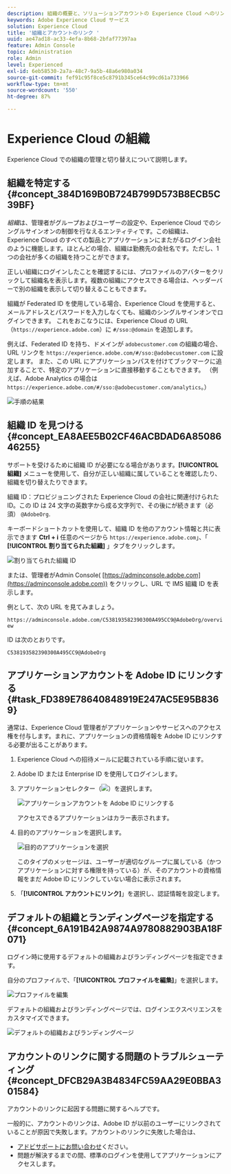 ```yaml
---
description: 組織の概要と、ソリューションアカウントの Experience Cloud へのリンクについて説明します。
keywords: Adobe Experience Cloud サービス
solution: Experience Cloud
title: '組織とアカウントのリンク '
uuid: ae47ad18-ac33-4efa-8b68-2bfaf77397aa
feature: Admin Console
topic: Administration
role: Admin
level: Experienced
exl-id: 6eb58530-2a7a-48c7-9a5b-48a6e980a034
source-git-commit: fef91c95f8ce5c8791b345ce64c99cd61a733966
workflow-type: tm+mt
source-wordcount: '550'
ht-degree: 87%

---
```


# Experience Cloud の組織

Experience Cloud での組織の管理と切り替えについて説明します。

## 組織を特定する {#concept_384D169B0B724B799D573B8ECB5C39BF}

*組織*&#x200B;は、管理者がグループおよびユーザーの設定や、Experience Cloud でのシングルサインオンの制御を行なえるエンティティです。この組織は、Experience Cloud のすべての製品とアプリケーションにまたがるログイン会社のように機能します。ほとんどの場合、組織は勤務先の会社名です。ただし、1 つの会社が多くの組織を持つことができます。

正しい組織にログインしたことを確認するには、プロファイルのアバターをクリックして組織名を表示します。複数の組織にアクセスできる場合は、ヘッダーバーで別の組織を表示して切り替えることもできます。

組織が Federated ID を使用している場合、Experience Cloud を使用すると、メールアドレスとパスワードを入力しなくても、組織のシングルサインオンでログインできます。 これをおこなうには、Experience Cloud の URL（`https://experience.adobe.com`）に `#/sso:@domain` を追加します。

例えば、Federated ID を持ち、ドメインが `adobecustomer.com` の組織の場合、URL リンクを `https://experience.adobe.com/#/sso:@adobecustomer.com` に設定します。 また、この URL にアプリケーションパスを付けてブックマークに追加することで、特定のアプリケーションに直接移動することもできます。 （例えば、Adobe Analytics の場合は `https://experience.adobe.com/#/sso:@adobecustomer.com/analytics`。）

![手順の結果](assets/organization-switch.png)

## 組織 ID を見つける {#concept_EA8AEE5B02CF46ACBDAD6A8508646255}

サポートを受けるために組織 ID が必要になる場合があります。**[!UICONTROL 組織]** メニューを使用して、自分が正しい組織に属していることを確認したり、組織を切り替えたりできます。

組織 ID：プロビジョニングされた Experience Cloud の会社に関連付けられた ID。この ID は 24 文字の英数字から成る文字列で、その後にが続きます（必須） `@AdobeOrg`.

キーボードショートカットを使用して、組織 ID を他のアカウント情報と共に表示できます **Ctrl + i** 任意のページから `https://experience.adobe.com`」、「 **[!UICONTROL 割り当てられた組織]** 」タブをクリックします。

![割り当てられた組織 ID](assets/assigned-organization.png)

または、管理者がAdmin Console( [https://adminconsole.adobe.com](https://adminconsole.adobe.com)) をクリックし、URL で IMS 組織 ID を表示します。

例として、次の URL を見てみましょう。

`https://adminconsole.adobe.com/C538193582390300A495CC9@AdobeOrg/overview`

ID は次のとおりです。

`C538193582390300A495CC9@AdobeOrg`

## アプリケーションアカウントを Adobe ID にリンクする {#task_FD389E78640848919E247AC5E95B8369}

通常は、Experience Cloud 管理者がアプリケーションやサービスへのアクセス権を付与します。まれに、アプリケーションの資格情報を Adobe ID にリンクする必要が出ることがあります。

1. Experience Cloud への招待メールに記載されている手順に従います。
1. Adobe ID または Enterprise ID を使用してログインします。
1. アプリケーションセレクター（![](assets/menu-icon.png)）を選択します。

   ![アプリケーションアカウントを Adobe ID にリンクする](assets/solutions-active.png)

   アクセスできるアプリケーションはカラー表示されます。
1. 目的のアプリケーションを選択します。

   ![目的のアプリケーションを選択](assets/analytics-link-accounts.png)

   このタイプのメッセージは、ユーザーが適切なグループに属している（かつアプリケーションに対する権限を持っている）が、そのアカウントの資格情報をまだ Adobe ID にリンクしていない場合に表示されます。
1. 「**[!UICONTROL アカウントにリンク]**」を選択し、認証情報を設定します。

## デフォルトの組織とランディングページを指定する {#concept_6A191B42A9874A9780882903BA18F071}

ログイン時に使用するデフォルトの組織およびランディングページを指定できます。

自分のプロファイルで、「**[!UICONTROL プロファイルを編集]**」を選択します。

![プロファイルを編集](assets/edit-profile.png)

デフォルトの組織およびランディングページでは、ログインエクスペリエンスをカスタマイズできます。

![デフォルトの組織およびランディングページ](assets/default-organization.png)

## アカウントのリンクに関する問題のトラブルシューティング {#concept_DFCB29A3B4834FC59AA29E0BBA301584}

アカウントのリンクに起因する問題に関するヘルプです。

一般的に、アカウントのリンクは、Adobe ID が以前のユーザーにリンクされていることが原因で失敗します。アカウントのリンクに失敗した場合は、

* [アドビサポートにお問い合わせ](https://experienceleague.adobe.com/?support-solution=General&amp;lang=ja#support)ください。
* 問題が解決するまでの間、標準のログインを使用してアプリケーションにアクセスします。
